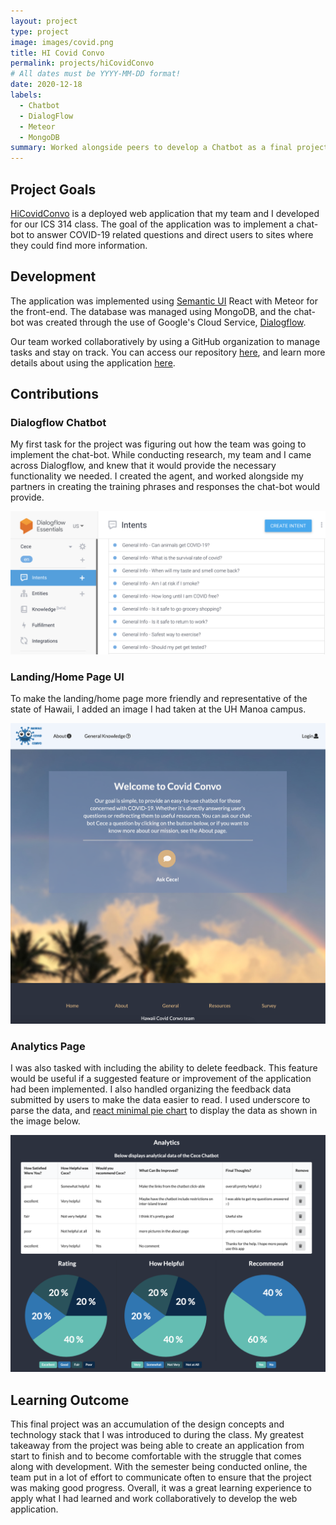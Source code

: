 ```yaml
---
layout: project
type: project
image: images/covid.png
title: HI Covid Convo
permalink: projects/hiCovidConvo
# All dates must be YYYY-MM-DD format!
date: 2020-12-18
labels:
  - Chatbot
  - DialogFlow
  - Meteor
  - MongoDB
summary: Worked alongside peers to develop a Chatbot as a final project for our ICS 314 class. The web application was created to provide COVID-19 resources for HI residents.
---
```


## Project Goals
[HiCovidConvo](https://cece-convo.xyz/) is a deployed web application that my team and I developed for our ICS 314 class. The goal of the application was to implement a chat-bot to answer COVID-19 related questions and direct users to sites where they could find more information. 

## Development
The application was implemented using [Semantic UI](https://semantic-ui.com/) React with Meteor for the front-end. The database was managed using MongoDB, and the chat-bot was created through the use of Google's Cloud Service, [Dialogflow](https://cloud.google.com/dialogflow/docs). 

Our team worked collaboratively by using a GitHub organization to manage tasks and stay on track. You can access our repository [here](https://github.com/hi-covid-convo/hi-covid-convo), and learn more details about using the application [here](https://hi-covid-convo.github.io). 

## Contributions

### Dialogflow Chatbot
My first task for the project was figuring out how the team was going to implement the chat-bot. While conducting research, my team and I came across Dialogflow, and knew that it would provide the necessary functionality we needed. I created the agent, and worked alongside my partners in creating the training phrases and responses the chat-bot would provide.

<img class="ui large centered image" src="../images/dialogflow.png">


### Landing/Home Page UI
To make the landing/home page more friendly and representative of the state of Hawaii, I added an image I had taken at the UH Manoa campus.

<img class="ui large centered image" src="../images/landing.png">



### Analytics Page
I was also tasked with including the ability to delete feedback. This feature would be useful if a suggested feature or improvement of the application had been implemented. I also handled organizing the feedback data submitted by users to make the data easier to read. I used underscore to parse the data, and [react minimal pie chart](https://www.npmjs.com/package/react-minimal-pie-chart) to display the data as shown in the image below.

<img class="ui large centered image" src="../images/analytics2.png">


## Learning Outcome
This final project was an accumulation of the design concepts and technology stack that I was introduced to during the class. My greatest takeaway from the project was being able to create an application from start to finish and to become comfortable with the struggle that comes along with development. With the semester being conducted online, the team put in a lot of effort to communicate often to ensure that the project was making good progress. Overall, it was a great learning experience to apply what I had learned and work collaboratively to develop the web application.
